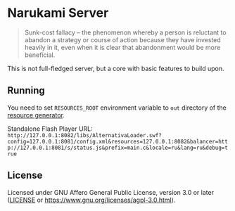 # Narukami Server

> Sunk-cost fallacy – the phenomenon whereby a person is reluctant to abandon a strategy or course of action
> because they have invested heavily in it, even when it is clear that abandonment would be more beneficial.

This is not full-fledged server, but a core with basic features to build upon.

## Running

You need to set `RESOURCES_ROOT` environment variable to `out` directory of the [resource generator](https://github.com/NarukamiTO/resource-generator).

Standalone Flash Player URL: `http://127.0.0.1:8082/libs/AlternativaLoader.swf?config=127.0.0.1:8081/config.xml&resources=127.0.0.1:8082&balancer=http://127.0.0.1:8081/s/status.js&prefix=main.c&locale=ru&lang=ru&debug=true`

## License

Licensed under GNU Affero General Public License, version 3.0 or later ([LICENSE](LICENSE) or https://www.gnu.org/licenses/agpl-3.0.html).

